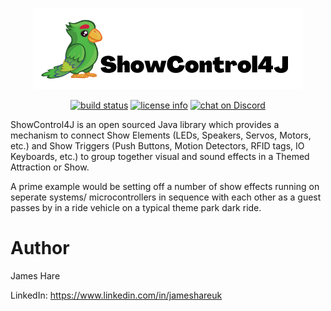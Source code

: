 <p align="center">
    <img src="https://github.com/ShowControl4J/showcontrol4j/blob/main/ShowControl4J_Banner.png?raw=true&sanitize=true">
</p>

<p align="center">
    <a href="https://travis-ci.com/ShowControl4J/showcontrol4j">
        <img src="https://travis-ci.com/ShowControl4J/showcontrol4j.svg?branch=main" alt="build status"></a>
  <a href="https://github.com/ShowControl4J/showcontrol4j/blob/main/LICENSE">
        <img src="https://img.shields.io/github/license/showcontrol4j/showcontrol4j" alt="license info"></a>
    <a href="https://discord.gg/D9FBxsW8Gq">
        <img src="https://img.shields.io/discord/833746556481568798?logo=discord" alt="chat on Discord"></a>
</p>

ShowControl4J is an open sourced Java library which provides a mechanism to connect Show Elements (LEDs, Speakers, Servos, Motors, etc.) and Show Triggers (Push Buttons, Motion Detectors, RFID tags, IO Keyboards, etc.) to group together visual and sound effects in a Themed Attraction or Show.

A prime example would be setting off a number of show effects running on seperate systems/ microcontrollers in sequence with each other as a guest passes by in a ride vehicle on a typical theme park dark ride.

# Author
James Hare

LinkedIn: https://www.linkedin.com/in/jameshareuk
